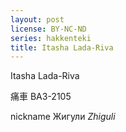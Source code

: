 ```yaml
---
layout: post
license: BY-NC-ND
series: hakkenteki
title: Itasha Lada-Riva
---
```


Itasha Lada-Riva

痛車 ВАЗ-2105

nickname Жигули _Zhiguli_

